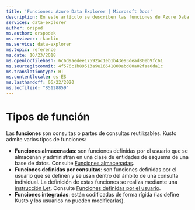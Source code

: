 ```yaml
---
title: 'Funciones: Azure Data Explorer | Microsoft Docs'
description: En este artículo se describen las funciones de Azure Data Explorer.
services: data-explorer
author: orspod
ms.author: orspodek
ms.reviewer: rkarlin
ms.service: data-explorer
ms.topic: reference
ms.date: 10/23/2018
ms.openlocfilehash: 6c6d9aedee17592ac1eb1b43e93dead80eb9fc61
ms.sourcegitcommit: 4f576c1b89513a9e16641800abd80a02faa0da1c
ms.translationtype: HT
ms.contentlocale: es-ES
ms.lasthandoff: 06/22/2020
ms.locfileid: "85128859"
---
```

# <a name="function-types"></a>Tipos de función

Las **funciones** son consultas o partes de consultas reutilizables. Kusto admite varios tipos de funciones:

* **Funciones almacenadas**: son funciones definidas por el usuario que se almacenan y administran en una clase de entidades de esquema de una base de datos.
  Consulte [Funciones almacenadas](../schema-entities/stored-functions.md).
* **Funciones definidas por consultas**: son funciones definidas por el usuario que se definen y se usan dentro del ámbito de una consulta individual. La definición de estas funciones se realiza mediante una [instrucción Let](../letstatement.md).
  Consulte [Funciones definidas por el usuario](./user-defined-functions.md).
* **Funciones integradas**: están codificadas de forma rígida (las define Kusto y los usuarios no pueden modificarlas).